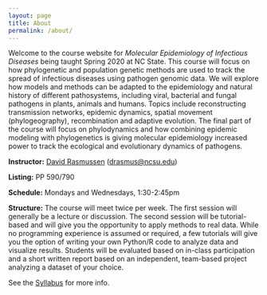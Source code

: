 ```yaml
---
layout: page
title: About
permalink: /about/
---
```


Welcome to the course website for *Molecular Epidemiology of Infectious Diseases* being taught Spring 2020 at NC State. This course will focus on how phylogenetic and population genetic  methods are used to track the spread of infectious diseases using pathogen genomic data. We will explore how models and methods can be adapted to the epidemiology and natural history of different pathosystems, including viral, bacterial and fungal pathogens in plants, animals and humans.  Topics include reconstructing transmission networks, epidemic dynamics, spatial movement (phylogeography), recombination and adaptive evolution.  The final part of the course will focus on phylodynamics and how combining epidemic modeling with phylogenetics is giving molecular epidemiology increased power to track the ecological and evolutionary dynamics of pathogens.

**Instructor:** [David Rasmussen][david-web] (<drasmus@ncsu.edu>)

**Listing:** PP 590/790

**Schedule:** Mondays and Wednesdays, 1:30-2:45pm

**Structure:** The course will meet twice per week. The first session will generally be a lecture or discussion. The second session will be tutorial-based and will give you the opportunity to apply methods to real data.  While no programming experience is assumed or required, a few tutorials will give you the option of writing your own Python/R code to analyze data and visualize results. Students will be evaluated based on in-class participation and a short written report based on an independent, team-based project analyzing a dataset of your choice.

See the [Syllabus][syllabus] for more info. 

[syllabus]: /syllabus/
[david-web]: https://phylodynamics.wordpress.ncsu.edu/people/david-rasmussen/

